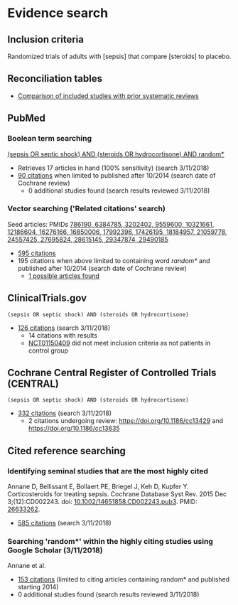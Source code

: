 # Evidence search
## Inclusion criteria
Randomized trials of adults with [sepsis] that compare [steroids] to placebo.

## Reconciliation tables
* [Comparison of included studies with prior systematic reviews](../reconciliation-tables/Reconciliation%20of%20studies.pdf)

## PubMed
### Boolean term searching

[(sepsis OR septic shock) AND (steroids OR hydrocortisone) AND random\*](https://www.ncbi.nlm.nih.gov/pubmed/?term=(sepsis+OR+septic+shock)+AND+(steroids+OR+hydrocortisone)+AND+random*)
* Retrieves 17 articles in hand (100% sensitivity) (search 3/11/2018)
* [90 citations](https://www.ncbi.nlm.nih.gov/pubmed/?term=(((sepsis+OR+septic+shock)+AND+(steroids+OR+hydrocortisone)+AND+random*))+AND+(%222014%2F10%22%5BDate+-+Publication%5D+%3A+%223000%22%5BDate+-+Publication%5D)) when limited to published after 10/2014 (search date of Cochrane review)
  * 0 additional studies found (search results reviewed 3/11/2018)

### Vector searching ('Related citations' search)

Seed articles: PMIDs [786190, 6384785, 3202402, 9559600, 10321661, 12186604, 16276166, 16850006, 17992396, 17426195, 18184957, 21059778, 24557425, 27695824, 28615145, 29347874, 29490185](https://www.ncbi.nlm.nih.gov/pubmed/?term=786190+OR+6384785+OR+3202402+OR+9559600+OR+10321661+OR+12186604+OR+16276166+OR+16850006+OR+17992396+OR+17426195+OR+18184957+OR+21059778+OR+24557425+OR+27695824+OR+28615145+OR+29347874+OR+29490185)
* [595 citations](https://www.ncbi.nlm.nih.gov/pubmed/?term=786190+OR+6384785+OR+3202402+OR+9559600+OR+10321661+OR+12186604+OR+16276166+OR+16850006+OR+17992396+OR+17426195+OR+18184957+OR+21059778+OR+24557425+OR+27695824+OR+28615145+OR+29347874+OR+29490185)
* 195 citations when above limited to containing word *random\** and published after 10/2014 (search date of Cochrane review)
  * [1 possible articles found](https://pubmed.gov/27741949)

## ClinicalTrials.gov

`(sepsis OR septic shock) AND (steroids OR hydrocortisone)`
* [126 citations](https://clinicaltrials.gov/ct2/results?term=(sepsis%20OR%20septic%20shock)%20AND%20(steroids%20OR%20hydrocortisone)&Search=Search) (search 3/11/2018)
  * 14 citations with results
  * [NCT01150409](https://clinicaltrials.gov/ct2/show/results/NCT01150409) did not meet inclusion criteria as not patients in control group

## Cochrane Central Register of Controlled Trials (CENTRAL)

`(sepsis OR septic shock) AND (steroids OR hydrocortisone)`
* [332 citations](http://onlinelibrary.wiley.com.proxy.kumc.edu:2048/cochranelibrary/search?submitSearch=Go&searchRows%5B0%5D.searchCriterias%5B0%5D.fieldRestriction=title+abstract+keywords&searchRows%5B0%5D.searchCriterias%5B0%5D.term=(sepsis%20OR%20septic%20shock)%20AND%20(steroids%20OR%20hydrocortisone)) (search 3/11/2018)
  * 2 citations undergoing review: https://doi.org/10.1186/cc13429 and https://doi.org/10.1186/cc13635

## Cited reference searching

### Identifying seminal studies that are the most highly cited
Annane D, Bellissant E, Bollaert PE, Briegel J, Keh D, Kupfer Y. Corticosteroids for treating sepsis. Cochrane Database Syst Rev. 2015 Dec 3;(12):CD002243. doi: [10.1002/14651858.CD002243.pub3](http://dx.doi.org/10.1002/14651858.CD002243.pub3). PMID: [26633262](http://pubmed.gov/26633262).
 * [585 citations](https://scholar.google.com/scholar?cites=6335295576472288156&as_sdt=2005&sciodt=0,5&hl=en) (search 3/11/2018)

### Searching 'random*' within the highly citing studies using Google Scholar (3/11/2018)
Annane et al. 
* [153 citations](https://scholar.google.com/scholar?q=random&btnG=&hl=en&as_sdt=0%2C5&sciodt=0%2C5&cites=7605211014335624801&scipsc=1) (limited to citing articles containing random\* and published starting 2014)
* 0 additional studies found (search results reviewed 3/11/2018)
